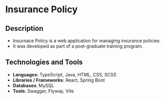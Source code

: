 # Insurance Policy

## Description
- Insurnace Policy is a web application for managing insurance policies.
- It was developed as part of a post-graduate training program.

## Technologies and Tools
- **Languages**: TypeScript, Java, HTML, CSS, SCSS
- **Libraries / Frameworks**: React, Spring Boot
- **Databases**: MySQL
- **Tools**: Swagger, Flyway, Vite